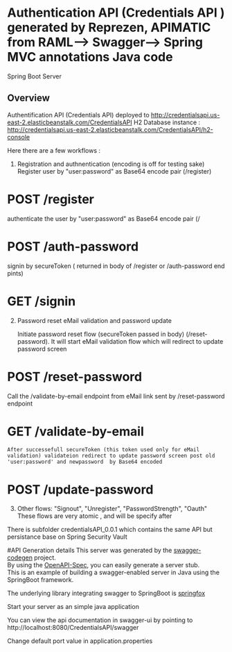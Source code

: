 # Authentication API (Credentials API ) generated by Reprezen, APIMATIC from RAML--> Swagger--> Spring MVC annotations Java code

Spring Boot Server 


## Overview  


Authentification API  (Credentials API) deployed to 
http://credentialsapi.us-east-2.elasticbeanstalk.com/CredentialsAPI
H2 Database instance :
http://credentialsapi.us-east-2.elasticbeanstalk.com/CredentialsAPI/h2-console

Here there are a few workflows :

1) Registration and authnentication (encoding is off for testing sake)
	 Register user by  "user:password" as Base64 encode pair (/register)
# POST /register
 authenticate the user by   "user:password" as Base64 encode pair (/
# POST /auth-password
signin by secureToken ( returned in body of /register or  /auth-password end pints)
# GET /signin

2) Password reset eMail validation  and password update

	Initiate password reset flow (secureToken passed in body)  (/reset-password).  It will start eMail validation flow which will redirect to update password screen
# POST /reset-password 

Call the /validate-by-email endpoint  from eMail link sent by /reset-password endpoint
# GET /validate-by-email
    After successefull secureToken (this token used only for eMail validation) validateion redirect to update password screen post old 'user:password' and newpassword  by Base64 encoded 
# POST /update-password

3) Other flows:  "Signout", "Unregister", "PasswordStrength", "Oauth"
	These flows are very atomic , and will be specify after

There is subfolder credentialsAPI_0.0.1 which contains the same API but persistance base on Spring Security Vault 

#API Generation details
This server was generated by the [swagger-codegen](https://github.com/swagger-api/swagger-codegen) project.  
By using the [OpenAPI-Spec](https://github.com/swagger-api/swagger-core), you can easily generate a server stub.  
This is an example of building a swagger-enabled server in Java using the SpringBoot framework.  

The underlying library integrating swagger to SpringBoot is [springfox](https://github.com/springfox/springfox)  

Start your server as an simple java application  

You can view the api documentation in swagger-ui by pointing to  
http://localhost:8080/CredentialsAPI/swagger  

Change default port value in application.properties